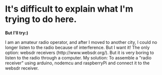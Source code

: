 # It's difficult to explain what I'm trying to do here.
**But I'll try:)**
<p>I am an amateur radio operator, and after I moved to another city, I could no longer listen to the radio because of interference. But I want it! The only option: websdr receivers (http://www.websdr.org/). But it is very boring to listen to the radio through a computer. My solution: To assemble a "radio receiver" using arduino, nodemcu and raspberryPi and connect it to the websdr receiver. </p>